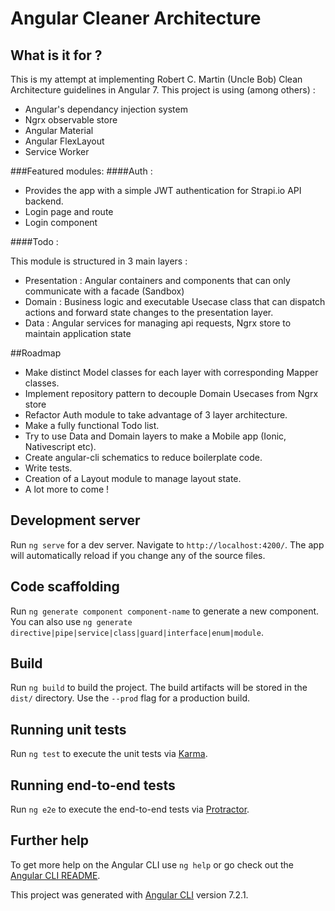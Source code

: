 # Angular Cleaner Architecture
## What is it for ?


This is my attempt at implementing Robert C. Martin (Uncle Bob) Clean Architecture guidelines in Angular 7.
 This project is using (among others) : 
 - Angular's dependancy injection system
 - Ngrx observable store
 - Angular Material
 - Angular FlexLayout
 - Service Worker

###Featured modules:
####Auth : 
- Provides the app with a simple JWT authentication for Strapi.io API backend.
- Login page and route
- Login component

####Todo :

This module is structured in 3 main layers : 
- Presentation : Angular containers and components that can only communicate with a facade (Sandbox)
- Domain : Business logic and executable Usecase class that can dispatch actions and forward state changes to the presentation layer.
- Data : Angular services for managing api requests, Ngrx store to maintain application state

##Roadmap

- Make distinct Model classes for each layer with corresponding Mapper classes.
- Implement repository pattern to decouple Domain Usecases from Ngrx store 
- Refactor Auth module to take advantage of 3 layer architecture.
- Make a fully functional Todo list.
- Try to use Data and Domain layers to make a Mobile app (Ionic, Nativescript etc).
- Create angular-cli schematics to reduce boilerplate code.
- Write tests.
- Creation of a Layout module to manage layout state.
- A lot more to come !

## Development server

Run `ng serve` for a dev server. Navigate to `http://localhost:4200/`. The app will automatically reload if you change any of the source files.

## Code scaffolding

Run `ng generate component component-name` to generate a new component. You can also use `ng generate directive|pipe|service|class|guard|interface|enum|module`.

## Build

Run `ng build` to build the project. The build artifacts will be stored in the `dist/` directory. Use the `--prod` flag for a production build.

## Running unit tests

Run `ng test` to execute the unit tests via [Karma](https://karma-runner.github.io).

## Running end-to-end tests

Run `ng e2e` to execute the end-to-end tests via [Protractor](http://www.protractortest.org/).

## Further help

To get more help on the Angular CLI use `ng help` or go check out the [Angular CLI README](https://github.com/angular/angular-cli/blob/master/README.md).

This project was generated with [Angular CLI](https://github.com/angular/angular-cli) version 7.2.1.

